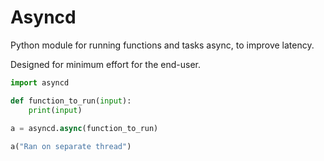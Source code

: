 # Asyncd

Python module for running functions and tasks async, to improve latency.

Designed for minimum effort for the end-user.

``` python
import asyncd

def function_to_run(input):
    print(input)
    
a = asyncd.async(function_to_run)

a("Ran on separate thread")
```
